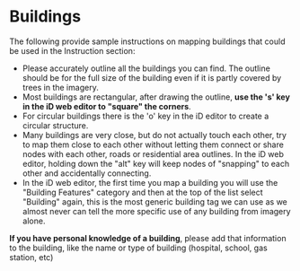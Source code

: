 Buildings
=======
The following provide sample instructions on mapping buildings that could be used in the Instruction section:

* Please accurately outline all the buildings you can find. The outline should be for the full size of the building even if it is partly covered by trees in the imagery.
* Most buildings are rectangular, after drawing the outline, **use the 's' key in the iD web editor to "square" the corners**.
* For circular buildings there is the 'o' key in the iD editor to create a circular structure.
* Many buildings are very close, but do not actually touch each other, try to map them close to each other without letting them connect or share nodes with each other, roads or residential area outlines. In the iD web editor, holding down the "alt" key will keep nodes of "snapping" to each other and accidentally connecting.
* In the iD web editor, the first time you map a building you will use the "Building Features" category and then at the top of the list select "Building" again, this is the most generic building tag we can use as we almost never can tell the more specific use of any building from imagery alone.

**If you have personal knowledge of a building**, please add that information to the building, like the name or type of building (hospital, school, gas station, etc)